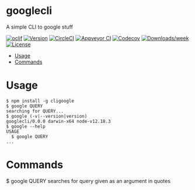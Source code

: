 googlecli
=========

A simple CLI to google stuff

[![oclif](https://img.shields.io/badge/cli-oclif-brightgreen.svg)](https://oclif.io)
[![Version](https://img.shields.io/npm/v/googlecli.svg)](https://npmjs.org/package/googlecli)
[![CircleCI](https://circleci.com/gh/tomXGames/googlecli/tree/master.svg?style=shield)](https://circleci.com/gh/tomXGames/googlecli/tree/master)
[![Appveyor CI](https://ci.appveyor.com/api/projects/status/github/tomXGames/googlecli?branch=master&svg=true)](https://ci.appveyor.com/project/tomXGames/googlecli/branch/master)
[![Codecov](https://codecov.io/gh/tomXGames/googlecli/branch/master/graph/badge.svg)](https://codecov.io/gh/tomXGames/googlecli)
[![Downloads/week](https://img.shields.io/npm/dw/googlecli.svg)](https://npmjs.org/package/googlecli)
[![License](https://img.shields.io/npm/l/googlecli.svg)](https://github.com/tomXGames/googlecli/blob/master/package.json)

<!-- toc -->
* [Usage](#usage)
* [Commands](#commands)
<!-- tocstop -->
# Usage
<!-- usage -->
```sh-session
$ npm install -g cligoogle
$ google QUERY
searching for QUERY...
$ google (-v|--version|version)
googlecli/0.0.0 darwin-x64 node-v12.18.3
$ google --help
USAGE
  $ google QUERY
...
```
<!-- usagestop -->
# Commands
<!-- commands -->
$ google QUERY
searches for query given as an argument in quotes


<!-- commandsstop -->
